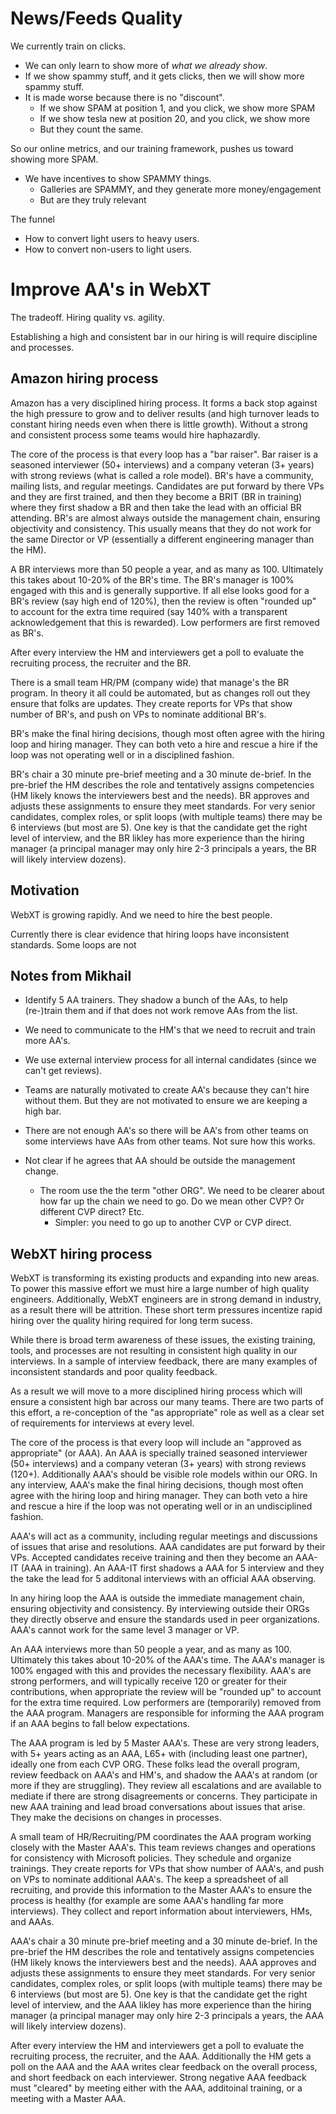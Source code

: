 

# News/Feeds Quality

We currently train on clicks.


- We can only learn to show more of *what we already show*.
- If we show spammy stuff, and it gets clicks, then we will show more spammy stuff.
- It is made worse because there is no "discount". 
  - If we show SPAM at position 1, and you click, we show more SPAM
  - If we show tesla new at position 20, and you click, we show more
  - But they count the same.


So our online metrics, and our training framework, pushes us toward showing more SPAM.

- We have incentives to show SPAMMY things.
  - Galleries are SPAMMY,  and they generate more money/engagement
  - But are they truly relevant


The funnel

- How to convert light users to heavy users.
- How to convert non-users to light users.



# Improve AA's in WebXT

The tradeoff.  Hiring quality vs. agility.

Establishing a high and consistent bar in our hiring is will require discipline and
processes.

## Amazon hiring process

Amazon has a very disciplined hiring process.  It forms a back stop against the high
pressure to grow and to deliver results (and high turnover leads to constant hiring
needs even when there is little growth).  Without a strong and consistent process
some teams would hire haphazardly.

The core of the process is that every loop has a "bar raiser".  Bar raiser is a
seasoned interviewer (50+ interviews) and a company veteran (3+ years) with strong
reviews (what is called a role model).  BR's have a community, mailing lists, and
regular meetings.  Candidates are put forward by there VPs and they are first
trained, and then they become a BRIT (BR in training) where they first shadow a BR
and then take the lead with an official BR attending.  BR's are almost
always outside the management chain, ensuring objectivity and consistency.  This
usually means that they do not work for the same Director or VP (essentially a
different engineering manager than the HM).

A BR interviews more than 50 people a year, and as many as 100. Ultimately this takes
about 10-20% of the BR's time.  The BR's manager is 100% engaged with this and is
generally supportive.  If all else looks good for a BR's review (say high end of
120%), then the review is often "rounded up" to account for the extra time required
(say 140% with a transparent acknowledgement that this is rewarded).  Low performers
are first removed as BR's.

After every interview the HM and interviewers get a poll to evaluate the recruiting
process, the recruiter and the BR.

There is a small team HR/PM (company wide) that manage's the BR program.  In theory it all
could be automated, but as changes roll out they ensure that folks are updates.  They
create reports for VPs that show number of BR's, and push on VPs to nominate
additional BR's. 

BR's make the final hiring decisions, though most often agree with the hiring loop
and hiring manager.  They can both veto a hire and rescue a hire if the loop was not
operating well or in a disciplined fashion.

BR's chair a 30 minute pre-brief meeting and a 30 minute de-brief.  In the pre-brief
the HM describes the role and tentatively assigns competencies (HM likely knows the
interviewers best and the needs).  BR approves and adjusts these assignments to
ensure they meet standards.  For very senior candidates, complex roles, or split
loops (with multiple teams) there may be 6 interviews (but most are 5).  One key is
that the candidate get the right level of interview, and the BR likley has more
experience than the hiring manager (a principal manager may only hire 2-3 principals
a years, the BR will likely interview dozens).


## Motivation

WebXT is growing rapidly.  And we need to hire the best people.

Currently there is clear evidence that hiring loops have inconsistent standards.
Some loops are not

## Notes from Mikhail

- Identify 5 AA trainers.  They shadow a bunch of the AAs, to help (re-)train them
  and if that does not work remove AAs from the list.

- We need to communicate to the HM's that we need to recruit and train more AA's.

- We use external interview process for all internal candidates (since we can't get
  reviews).

- Teams are naturally motivated to create AA's because they can't hire without them.
  But they are not motivated to ensure we are keeping a high bar.

- There are not enough AA's so there will be AA's from other teams on some interviews
  have AAs from other teams.  Not sure how this works.


- Not clear if he agrees that AA should be outside the management change.
  - The room use the the term "other ORG".  We need to be clearer about how far up
    the chain we need to go.  Do we mean other CVP?  Or different CVP direct?  Etc.
    - Simpler: you need to go up to another CVP or CVP direct.



## WebXT hiring process

WebXT is transforming its existing products and expanding into new areas.  To power
this massive effort we must hire a large number of high quality engineers.
Additionally, WebXT engineers are in strong demand in industry, as a result there
will be attrition.  These short term pressures incentize rapid hiring over the
quality hiring required for long term sucess.

While there is broad term awareness of these issues, the existing training, tools,
and processes are not resulting in consistent high quality in our interviews.  In a
sample of interview feedback, there are many examples of inconsistent standards and
poor quality feedback.

As a result we will move to a more disciplined hiring process which will ensure a
consistent high bar across our many teams.  There are two parts of this effort, a
re-conception of the "as appropriate" role as well as a clear set of requirements for
interviews at every level.

The core of the process is that every loop will include an "approved as appropriate"
(or AAA).  An AAA is specially trained seasoned interviewer (50+ interviews) and a
company veteran (3+ years) with strong reviews (120+).  Additionally AAA's should be
visible role models within our ORG.  In any interview, AAA's make the final hiring
decisions, though most often agree with the hiring loop and hiring manager.  They can
both veto a hire and rescue a hire if the loop was not operating well or in an
undisciplined fashion.

AAA's will act as a community, including regular meetings and discussions of issues
that arise and resolutions.  AAA candidates are put forward by their VPs.  Accepted
candidates receive training and then they become an AAA-IT (AAA in training).  An
AAA-IT first shadows a AAA for 5 interview and they
the take the lead for 5 additonal interviews with an official AAA observing.  

In any hiring loop the AAA is outside the immediate management chain, ensuring
objectivity and consistency.  By interviewing outside their ORGs they directly
observe and ensure the standards used in peer organizations.  AAA's cannot work for
the same level 3 manager or VP.

An AAA interviews more than 50 people a year, and as many as 100. Ultimately this
takes about 10-20% of the AAA's time.  The AAA's manager is 100% engaged with this
and provides the necessary flexibility.  AAA's are strong performers, and will
typically receive 120 or greater for their contributions, when appropriate the review
will be "rounded up" to account for the extra time required.  Low performers are
(temporarily) removed from the AAA program.  Managers are responsible for informing
the AAA program if an AAA begins to fall below expectations.

The AAA program is led by 5 Master AAA's.  These are very strong leaders, with 5+
years acting as an AAA, L65+ with (including least one partner), ideally one from
each CVP ORG.  These folks lead the overall program, review feedback on AAA's and
HM's, and shadow the AAA's at random (or more if they are struggling).  They review
all escalations and are available to mediate if there are strong disagreements or
concerns. They participate in new AAA training and lead broad conversations about
issues that arise.  They make the decisions on changes in processes.

A small team of HR/Recruiting/PM coordinates the AAA program working closely with the
Master AAA's.  This team reviews changes and operations for consistency with
Microsoft policies.  They schedule and organize trainings.  They create reports for
VPs that show number of AAA's, and push on VPs to nominate additional AAA's.  The
keep a spreadsheet of all recruiting, and provide this information to the Master
AAA's to ensure the process is healthy (for example are some AAA's handling far more
interviews).  They collect and report information about interviewers, HMs, and AAAs.

AAA's chair a 30 minute pre-brief meeting and a 30 minute de-brief.  In the pre-brief
the HM describes the role and tentatively assigns competencies (HM likely knows the
interviewers best and the needs).  AAA approves and adjusts these assignments to
ensure they meet standards.  For very senior candidates, complex roles, or split
loops (with multiple teams) there may be 6 interviews (but most are 5).  One key is
that the candidate get the right level of interview, and the AAA likley has more
experience than the hiring manager (a principal manager may only hire 2-3 principals
a years, the AAA will likely interview dozens).

After every interview the HM and interviewers get a poll to evaluate the recruiting
process, the recruiter, and the AAA.  Additionally the HM gets a poll on the AAA and
the AAA writes clear feedback on the overall process, and short feedback on each
interviewer.  Strong negative AAA feedback must "cleared" by meeting either with the
AAA, additoinal training, or a meeting with a Master AAA.


